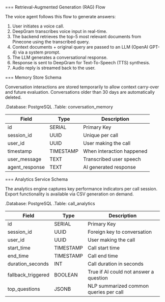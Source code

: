 === Retrieval-Augmented Generation (RAG) Flow

The voice agent follows this flow to generate answers:

1. User initiates a voice call.
2. DeepGram transcribes voice input in real-time.
3. The backend retrieves the top-5 most relevant documents from Pinecone using the transcribed query.
4. Context documents + original query are passed to an LLM (OpenAI GPT-4) via a system prompt.
5. The LLM generates a conversational response.
6. Response is sent to DeepGram for Text-To-Speech (TTS) synthesis.
7. Audio reply is streamed back to the user.

=== Memory Store Schema

Conversation interactions are stored temporarily to allow context carry-over and future evaluation. Conversations older than 30 days are automatically deleted.

.Database: PostgreSQL
.Table: conversation_memory

| Field          | Type      | Description               |
| -------------- | --------- | ------------------------- |
| id             | SERIAL    | Primary Key               |
| session_id     | UUID      | Unique per call           |
| user_id        | UUID      | User making the call      |
| timestamp      | TIMESTAMP | When interaction happened |
| user_message   | TEXT      | Transcribed user speech   |
| agent_response | TEXT      | AI generated response     |

=== Analytics Service Schema

The analytics engine captures key performance indicators per call session. Export functionality is available via CSV generation on demand.

.Database: PostgreSQL
.Table: call_analytics

| Field              | Type      | Description                            |
| ------------------ | --------- | -------------------------------------- |
| id                 | SERIAL    | Primary Key                            |
| session_id         | UUID      | Foreign key to conversation            |
| user_id            | UUID      | User making the call                   |
| start_time         | TIMESTAMP | Call start time                        |
| end_time           | TIMESTAMP | Call end time                          |
| duration_seconds   | INT       | Call duration in seconds               |
| fallback_triggered | BOOLEAN   | True if AI could not answer a question |
| top_questions      | JSONB     | NLP summarized common queries per call |
